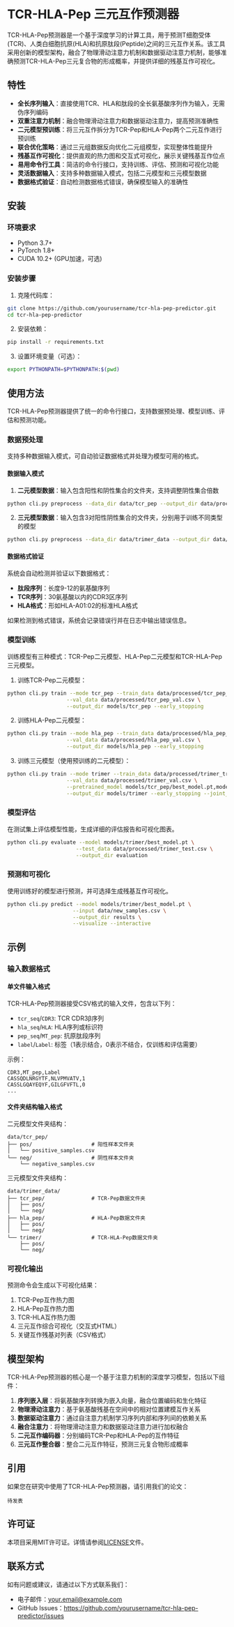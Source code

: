 # TCR-HLA-Pep 三元互作预测器

TCR-HLA-Pep预测器是一个基于深度学习的计算工具，用于预测T细胞受体(TCR)、人类白细胞抗原(HLA)和抗原肽段(Peptide)之间的三元互作关系。该工具采用创新的模型架构，融合了物理滑动注意力机制和数据驱动注意力机制，能够准确预测TCR-HLA-Pep三元复合物的形成概率，并提供详细的残基互作可视化。

## 特性

- **全长序列输入**：直接使用TCR、HLA和肽段的全长氨基酸序列作为输入，无需伪序列编码
- **双重注意力机制**：融合物理滑动注意力和数据驱动注意力，提高预测准确性
- **二元模型预训练**：将三元互作拆分为TCR-Pep和HLA-Pep两个二元互作进行预训练
- **联合优化策略**：通过三元组数据反向优化二元组模型，实现整体性能提升
- **残基互作可视化**：提供直观的热力图和交互式可视化，展示关键残基互作位点
- **易用命令行工具**：简洁的命令行接口，支持训练、评估、预测和可视化功能
- **灵活数据输入**：支持多种数据输入模式，包括二元模型和三元模型数据
- **数据格式验证**：自动检测数据格式错误，确保模型输入的准确性

## 安装

### 环境要求

- Python 3.7+
- PyTorch 1.8+
- CUDA 10.2+ (GPU加速，可选)

### 安装步骤

1. 克隆代码库：

```bash
git clone https://github.com/yourusername/tcr-hla-pep-predictor.git
cd tcr-hla-pep-predictor
```

2. 安装依赖：

```bash
pip install -r requirements.txt
```

3. 设置环境变量（可选）：

```bash
export PYTHONPATH=$PYTHONPATH:$(pwd)
```

## 使用方法

TCR-HLA-Pep预测器提供了统一的命令行接口，支持数据预处理、模型训练、评估和预测功能。

### 数据预处理

支持多种数据输入模式，可自动验证数据格式并处理为模型可用的格式。

#### 数据输入模式

1. **二元模型数据**：输入包含阳性和阴性集合的文件夹，支持调整阴性集合倍数

```bash
python cli.py preprocess --data_dir data/tcr_pep --output_dir data/processed --mode tcr_pep --negative_ratio 2.0 --split
```

2. **三元模型数据**：输入包含3对阳性阴性集合的文件夹，分别用于训练不同类型的模型

```bash
python cli.py preprocess --data_dir data/trimer_data --output_dir data/processed --mode trimer --split
```

#### 数据格式验证

系统会自动检测并验证以下数据格式：

- **肽段序列**：长度9-12的氨基酸序列
- **TCR序列**：30氨基酸以内的CDR3区序列
- **HLA格式**：形如HLA-A01:02的标准HLA格式

如果检测到格式错误，系统会记录错误行并在日志中输出错误信息。

### 模型训练

训练模型有三种模式：TCR-Pep二元模型、HLA-Pep二元模型和TCR-HLA-Pep三元模型。

1. 训练TCR-Pep二元模型：

```bash
python cli.py train --mode tcr_pep --train_data data/processed/tcr_pep_train.csv \
                   --val_data data/processed/tcr_pep_val.csv \
                   --output_dir models/tcr_pep --early_stopping
```

2. 训练HLA-Pep二元模型：

```bash
python cli.py train --mode hla_pep --train_data data/processed/hla_pep_train.csv \
                   --val_data data/processed/hla_pep_val.csv \
                   --output_dir models/hla_pep --early_stopping
```

3. 训练三元模型（使用预训练的二元模型）：

```bash
python cli.py train --mode trimer --train_data data/processed/trimer_train.csv \
                   --val_data data/processed/trimer_val.csv \
                   --pretrained_model models/tcr_pep/best_model.pt,models/hla_pep/best_model.pt \
                   --output_dir models/trimer --early_stopping --joint_optimization
```

### 模型评估

在测试集上评估模型性能，生成详细的评估报告和可视化图表。

```bash
python cli.py evaluate --model models/trimer/best_model.pt \
                      --test_data data/processed/trimer_test.csv \
                      --output_dir evaluation
```

### 预测和可视化

使用训练好的模型进行预测，并可选择生成残基互作可视化。

```bash
python cli.py predict --model models/trimer/best_model.pt \
                     --input data/new_samples.csv \
                     --output_dir results \
                     --visualize --interactive
```

## 示例

### 输入数据格式

#### 单文件输入格式

TCR-HLA-Pep预测器接受CSV格式的输入文件，包含以下列：

- `tcr_seq`/`CDR3`: TCR CDR3β序列
- `hla_seq`/`HLA`: HLA序列或标识符
- `pep_seq`/`MT_pep`: 抗原肽段序列
- `label`/`Label`: 标签（1表示结合，0表示不结合，仅训练和评估需要）

示例：

```
CDR3,MT_pep,Label
CASSQDLNRGYTF,NLVPMVATV,1
CASSLGQAYEQYF,GILGFVFTL,0
...
```

#### 文件夹结构输入格式

二元模型文件夹结构：
```
data/tcr_pep/
├── pos/                   # 阳性样本文件夹
│   └── positive_samples.csv
└── neg/                   # 阴性样本文件夹
    └── negative_samples.csv
```

三元模型文件夹结构：
```
data/trimer_data/
├── tcr_pep/               # TCR-Pep数据文件夹
│   ├── pos/
│   └── neg/
├── hla_pep/               # HLA-Pep数据文件夹
│   ├── pos/
│   └── neg/
└── trimer/                # TCR-HLA-Pep数据文件夹
    ├── pos/
    └── neg/
```

### 可视化输出

预测命令会生成以下可视化结果：

1. TCR-Pep互作热力图
2. HLA-Pep互作热力图
3. TCR-HLA互作热力图
4. 三元互作综合可视化（交互式HTML）
5. 关键互作残基对列表（CSV格式）

## 模型架构

TCR-HLA-Pep预测器的核心是一个基于注意力机制的深度学习模型，包括以下组件：

1. **序列嵌入层**：将氨基酸序列转换为嵌入向量，融合位置编码和生化特征
2. **物理滑动注意力**：基于氨基酸残基在空间中的相对位置建模互作关系
3. **数据驱动注意力**：通过自注意力机制学习序列内部和序列间的依赖关系
4. **融合注意力**：将物理滑动注意力和数据驱动注意力进行加权融合
5. **二元互作编码器**：分别编码TCR-Pep和HLA-Pep的互作特征
6. **三元互作整合器**：整合二元互作特征，预测三元复合物形成概率

## 引用

如果您在研究中使用了TCR-HLA-Pep预测器，请引用我们的论文：

```
待发表
```

## 许可证

本项目采用MIT许可证。详情请参阅[LICENSE](LICENSE)文件。

## 联系方式

如有问题或建议，请通过以下方式联系我们：

- 电子邮件：your.email@example.com
- GitHub Issues：https://github.com/yourusername/tcr-hla-pep-predictor/issues 
